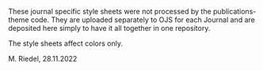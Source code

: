 These journal specific style sheets were not processed by the publications-theme code.
They are uploaded separately to OJS for each Journal and are deposited here simply to
have it all together in one repository.

The style sheets affect colors only.

M. Riedel, 28.11.2022